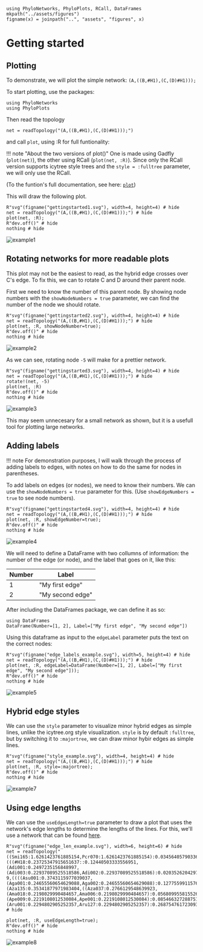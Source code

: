 ```@setup getting_started
using PhyloNetworks, PhyloPlots, RCall, DataFrames
mkpath("../assets/figures")
figname(x) = joinpath("..", "assets", "figures", x)
```

# Getting started

## Plotting
To demonstrate, we will plot the simple network: `(A,((B,#H1),(C,(D)#H1)));`

To start plotting, use the packages:

```@repl getting_started
using PhyloNetworks
using PhyloPlots
```
Then read the topology
```@repl getting_started
net = readTopology("(A,((B,#H1),(C,(D)#H1)));")
```
and call `plot`, using :R for full funtionality:

!!! note "About the two versions of plot()" 
    One is made using Gadfly (`plot(net)`), the other using RCall (`plot(net, :R)`).
    Since only the RCall version supports icytree style trees and 
    the `style = :fulltree` parameter, we will only use the RCall.

(To the funtion's full documentation, see here: [`plot`](@ref))

This will draw the following plot.

```@example getting_started
R"svg"(figname("gettingstarted1.svg"), width=4, height=4) # hide
net = readTopology("(A,((B,#H1),(C,(D)#H1)));") # hide
plot(net, :R);
R"dev.off()" # hide
nothing # hide
```
![example1](../assets/figures/gettingstarted1.svg)

## Rotating networks for more readable plots

This plot may not be the easiest to read, as the hybrid edge crosses over C's 
edge. To fix this, we can to rotate C and D around their parent node. 

First we need to know the number of this parent node. By showing node numbers
with the `showNodeNumbers = true` parameter, we can find the number of the node 
we should rotate.

```@example getting_started
R"svg"(figname("gettingstarted2.svg"), width=4, height=4) # hide
net = readTopology("(A,((B,#H1),(C,(D)#H1)));") # hide
plot(net, :R, showNodeNumber=true);
R"dev.off()" # hide
nothing # hide
```
![example2](../assets/figures/gettingstarted2.svg)

As we can see, rotating node `-5` will make for a prettier network.

```@example getting_started
R"svg"(figname("gettingstarted3.svg"), width=4, height=4) # hide
net = readTopology("(A,((B,#H1),(C,(D)#H1)));") # hide
rotate!(net, -5)
plot(net, :R)
R"dev.off()" # hide
nothing # hide
```
![example3](../assets/figures/gettingstarted3.svg)


This may seem unnecesary for a small network as shown, but it is a usefull tool for plotting 
large networks.

## Adding labels

!!! note
    For demonstration purposes, I will walk through the process of adding labels to edges, 
    with notes on how to do the same for nodes in parentheses.

To add labels on edges (or nodes), we need to know their numbers. We can use the 
`showNodeNumbers = true` parameter for this. (Use `showEdgeNumbers = true` to see node numbers).

```@example getting_started
R"svg"(figname("gettingstarted4.svg"), width=4, height=4) # hide
net = readTopology("(A,((B,#H1),(C,(D)#H1)));") # hide
plot(net, :R, showEdgeNumber=true);
R"dev.off()" # hide
nothing # hide
```
![example4](../assets/figures/gettingstarted4.svg)

We will need to define a DataFrame with two collumns of information: the number of the edge (or 
node), and the label that goes on it, like this:

| Number | Label            |
|--------|------------------|
| 1      | "My first edge"  |
| 2      | "My second edge" |

After including the DataFrames package, we can define it as so:
```@repl
using DataFrames
DataFrame(Number=[1, 2], Label=["My first edge", "My second edge"])
```
Using this dataframe as input to the `edgeLabel` parameter puts the text on the correct nodes:
```@example getting_started
R"svg"(figname("edge_labels_example.svg"), width=5, height=4) # hide
net = readTopology("(A,((B,#H1),(C,(D)#H1)));") # hide
plot(net, :R, edgeLabel=DataFrame(Number=[1, 2], Label=["My first edge", "My second edge"]));
R"dev.off()" # hide
nothing # hide
```
![example5](../assets/figures/edge_labels_example.svg)

## Hybrid edge styles

We can use the `style` parameter to visualize minor hybrid edges as simple lines, unlike the icytree.org style visualization. `style` is by default `:fulltree`, but by switching it 
to `:majortree`, we can draw minor hybir edges as simple lines.

```@example getting_started
R"svg"(figname("style_example.svg"), width=4, height=4) # hide
net = readTopology("(A,((B,#H1),(C,(D)#H1)));") # hide
plot(net, :R, style=:majortree);
R"dev.off()" # hide
nothing # hide
```
![example7](../assets/figures/style_example.svg)


## Using edge lengths

We can use the `useEdgeLength=true` parameter to draw a plot that uses the network's edge lengths to determine the lengths of the lines. For this, we'll use a network that can be found [here](https://github.com/nkarimi/Adansonia_HybSeq/blob/master/trait-evolution/BestH1_372g_calibrated.tre).

```@example getting_started
R"svg"(figname("edge_len_example.svg"), width=6, height=6) # hide
net = readTopology("((Smi165:1.6261423761885154,Pcr070:1.6261423761885154):0.0345640579033647,(((#H18:0.23725347915651637::0.12440503333556951,(Adi001:0.2497235156848997,(Adi003:0.22937089525518586,Adi002:0.22937089525518586):0.02035262042971384):0.36375851550073335):1.3644833483534315e-9,((((Asu001:0.3743115977039037,(Aga001:0.24655560654629088,Aga002:0.24655560654629088):0.1277559911576128):0.0019169543252129813)#H18:0.10531506732808882::0.8755949666644305,(Aza135:0.35341877971983404,((Aza037:0.2766129548639923,(Ama018:0.2198029990484657,Ama006:0.2198029990484657):0.056809955815526614):0.030764173677767633,(Ape009:0.2219108012530084,Ape001:0.2219108012530084):0.08546632728875153):0.04604165117807412):0.12812483963737142):0.016691432891123632,(Aru001:0.2294802905252357,Aru127:0.2294802905252357):0.2687547617230934):0.11524698030178727):0.3865179674498836,Age001:1.0):0.6607064340918802);") # hide

plot(net, :R, useEdgeLength=true);
R"dev.off()" # hide
nothing # hide
```
![example8](../assets/figures/edge_len_example.svg)